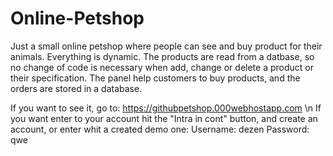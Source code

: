 # Online-Petshop
 Just a small online petshop where people can see and buy product for their animals. Everything is dynamic. The products are read from a datbase, so no change of code is necessary when add, change or delete a product or their specification. The panel help customers to buy products, and the orders are stored in a database.
 
 If you want to see it, go to: https://githubpetshop.000webhostapp.com \n
 If you want enter to your account hit the "Intra in cont" button, and create an account, or enter whit a created demo one:
 Username: dezen
 Password: qwe
